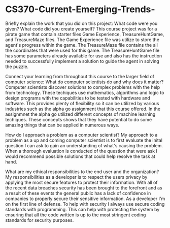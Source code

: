 # CS370-Current-Emerging-Trends-

Briefly explain the work that you did on this project: What code were you given? What code did you create yourself?
This course project was for a pirate game that contain starter files Game Experience, TreasureHuntGame, and TreasureMaze files. The Game Experience file was utilize to store the agent's progress within the game. The TreasureMaze file contains the all the coordinates that were used for this game. The TreasureHuntGame file has some parameters already available for use and also has the instruction needed to successfully implement a solution to guide the agent in solving the puzzle.

Connect your learning from throughout this course to the larger field of computer science:
What do computer scientists do and why does it matter?
Computer scientists discover solutions to complex problems with the help from technology. These techiques use mathematics, algorithms and logic to design programs with the capabilities to be tested with hardware and software. This provides plenty of flexibility so it can be utilized by various industries such as the alpha go assignment that this course offered. In the assignmnet the alpha go utilized different concepts of machine learning techiques. These concepts shows that they have potential to do some amazing things that can be applied in numerous ways.

How do I approach a problem as a computer scientist?
My approach to a problem as a up and coming computer scientist is to first evaluate the inital question I can ask to gain an understanding of what's causing the problem. When a thorough evaluation is conducted of the question that were ask I would recommend possible solutions that could help resolve the task at hand.

What are my ethical responsibilities to the end user and the organization?
My responsibilities as a developer is to respect the users privacy by applying the most secure features to protect their information. With all of the recent data breaches security has been brought to the forefront and as a result of these events the general public has a lack of confidence in companies to properly secure their sensitive information. As a developer I'm on the first line of defense. To help with security I always use secure coding standards with programming. This can help with protecting the system by ensuring that all the code written is up to the most stringent coding standards for security purposes. 

